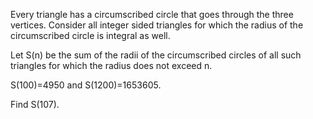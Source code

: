   <p>  Every triangle has a circumscribed circle that goes through the three vertices.  Consider all integer sided triangles for which the radius of the circumscribed circle is integral as well.  </p>  <p>  Let S(n) be the sum of the radii of the circumscribed circles of all such triangles for which the radius does not exceed n.  </p>  <p>S(100)=4950 and S(1200)=1653605.  </p>  <p>  Find S(107).  </p>    